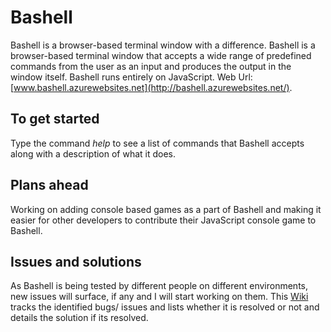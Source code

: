 # Bashell
Bashell is a browser-based terminal window with a difference. Bashell is a browser-based terminal window that accepts a wide range of predefined commands from the user as an input and produces the output in the window itself.
Bashell runs entirely on JavaScript. Web Url: [www.bashell.azurewebsites.net](http://bashell.azurewebsites.net/).

## To get started

Type the command *help* to see a list of commands that Bashell accepts along with a description of what it does.

## Plans ahead

Working on adding console based games as a part of Bashell and making it easier for other developers to contribute their JavaScript
console game to Bashell.

## Issues and solutions

As Bashell is being tested by different people on different environments, new issues will surface, if any and I will start working
on them. This [Wiki](https://github.com/ClydeDz/Bashell/wiki/Issues-and-solutions) tracks the identified bugs/ issues and lists whether it is resolved or not
and details the solution if its resolved.
